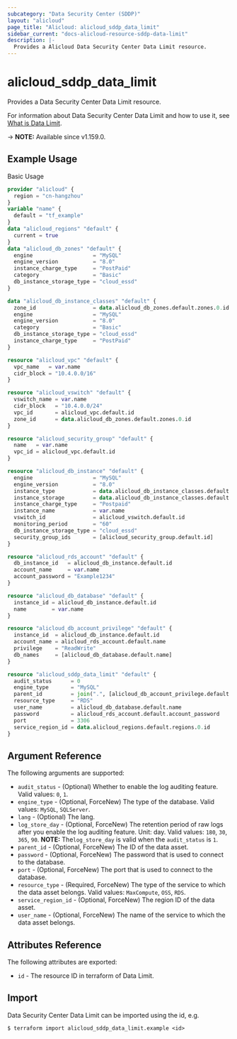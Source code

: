 ```yaml
---
subcategory: "Data Security Center (SDDP)"
layout: "alicloud"
page_title: "Alicloud: alicloud_sddp_data_limit"
sidebar_current: "docs-alicloud-resource-sddp-data-limit"
description: |-
  Provides a Alicloud Data Security Center Data Limit resource.
---
```


# alicloud_sddp_data_limit

Provides a Data Security Center Data Limit resource.

For information about Data Security Center Data Limit and how to use it, see [What is Data Limit](https://www.alibabacloud.com/help/en/doc-detail/158987.html).

-> **NOTE:** Available since v1.159.0.

## Example Usage

Basic Usage

```terraform
provider "alicloud" {
  region = "cn-hangzhou"
}
variable "name" {
  default = "tf_example"
}
data "alicloud_regions" "default" {
  current = true
}
data "alicloud_db_zones" "default" {
  engine                   = "MySQL"
  engine_version           = "8.0"
  instance_charge_type     = "PostPaid"
  category                 = "Basic"
  db_instance_storage_type = "cloud_essd"
}

data "alicloud_db_instance_classes" "default" {
  zone_id                  = data.alicloud_db_zones.default.zones.0.id
  engine                   = "MySQL"
  engine_version           = "8.0"
  category                 = "Basic"
  db_instance_storage_type = "cloud_essd"
  instance_charge_type     = "PostPaid"
}

resource "alicloud_vpc" "default" {
  vpc_name   = var.name
  cidr_block = "10.4.0.0/16"
}

resource "alicloud_vswitch" "default" {
  vswitch_name = var.name
  cidr_block   = "10.4.0.0/24"
  vpc_id       = alicloud_vpc.default.id
  zone_id      = data.alicloud_db_zones.default.zones.0.id
}

resource "alicloud_security_group" "default" {
  name   = var.name
  vpc_id = alicloud_vpc.default.id
}

resource "alicloud_db_instance" "default" {
  engine                   = "MySQL"
  engine_version           = "8.0"
  instance_type            = data.alicloud_db_instance_classes.default.instance_classes.0.instance_class
  instance_storage         = data.alicloud_db_instance_classes.default.instance_classes.0.storage_range.min
  instance_charge_type     = "Postpaid"
  instance_name            = var.name
  vswitch_id               = alicloud_vswitch.default.id
  monitoring_period        = "60"
  db_instance_storage_type = "cloud_essd"
  security_group_ids       = [alicloud_security_group.default.id]
}

resource "alicloud_rds_account" "default" {
  db_instance_id   = alicloud_db_instance.default.id
  account_name     = var.name
  account_password = "Example1234"
}

resource "alicloud_db_database" "default" {
  instance_id = alicloud_db_instance.default.id
  name        = var.name
}

resource "alicloud_db_account_privilege" "default" {
  instance_id  = alicloud_db_instance.default.id
  account_name = alicloud_rds_account.default.name
  privilege    = "ReadWrite"
  db_names     = [alicloud_db_database.default.name]
}

resource "alicloud_sddp_data_limit" "default" {
  audit_status      = 0
  engine_type       = "MySQL"
  parent_id         = join(".", [alicloud_db_account_privilege.default.instance_id, alicloud_db_database.default.name])
  resource_type     = "RDS"
  user_name         = alicloud_db_database.default.name
  password          = alicloud_rds_account.default.account_password
  port              = 3306
  service_region_id = data.alicloud_regions.default.regions.0.id
}
```

## Argument Reference

The following arguments are supported:

* `audit_status` - (Optional)  Whether to enable the log auditing feature. Valid values: `0`, `1`.
* `engine_type` - (Optional, ForceNew) The type of the database. Valid values: `MySQL`, `SQLServer`.
* `lang` - (Optional) The lang.
* `log_store_day` - (Optional, ForceNew) The retention period of raw logs after you enable the log auditing feature. Unit: day. Valid values: `180`, `30`, `365`, `90`. **NOTE:** The`log_store_day` is valid when the `audit_status` is `1`.
* `parent_id` - (Optional, ForceNew) The ID of the data asset.
* `password` - (Optional, ForceNew) The password that is used to connect to the database.
* `port` - (Optional, ForceNew) The port that is used to connect to the database.
* `resource_type` - (Required, ForceNew) The type of the service to which the data asset belongs. Valid values: `MaxCompute`, `OSS`, `RDS`.
* `service_region_id` - (Optional, ForceNew) The region ID of the data asset.
* `user_name` - (Optional, ForceNew) The name of the service to which the data asset belongs.

## Attributes Reference

The following attributes are exported:

* `id` - The resource ID in terraform of Data Limit.

## Import

Data Security Center Data Limit can be imported using the id, e.g.

```shell
$ terraform import alicloud_sddp_data_limit.example <id>
```